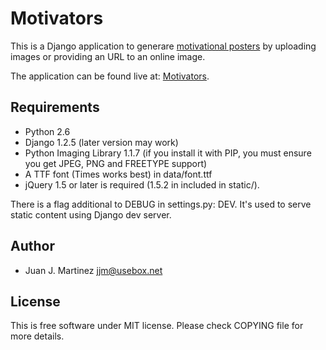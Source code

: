 Motivators
==========

This is a Django application to generare [motivational posters][1] by
uploading images or providing an URL to an online image.

The application can be found live at: [Motivators](http://motivator.usebox.net/).

[1]: https://en.wikipedia.org/wiki/Motivational_poster "Wikipedia entry for motivational posters"

Requirements
------------

 - Python 2.6
 - Django 1.2.5 (later version may work)
 - Python Imaging Library 1.1.7 (if you install it with PIP, you must
   ensure you get JPEG, PNG and FREETYPE support)
 - A TTF font (Times works best) in data/font.ttf
 - jQuery 1.5 or later is required (1.5.2 in included in static/).

There is a flag additional to DEBUG in settings.py: DEV. It's used
to serve static content using Django dev server.

Author
------

 - Juan J. Martinez <jjm@usebox.net>

License
-------

This is free software under MIT license. Please check COPYING file for more
details.

